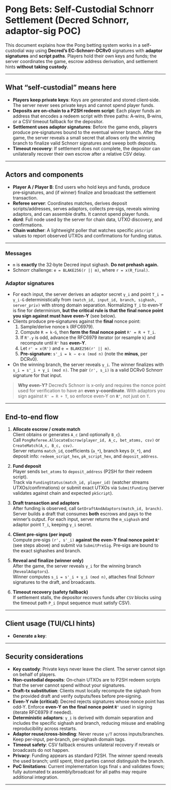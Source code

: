 
# Pong Bets: Self-Custodial Schnorr Settlement (Decred Schnorr, adaptor-sig POC)

This document explains how the Pong betting system works in a self-custodial way using **Decred’s EC‑Schnorr‑DCRv0** signatures with **adaptor signatures** and **script paths**. Players hold their own keys and funds; the server coordinates the game, escrow address derivation, and settlement hints **without taking custody**.

---

## What “self‑custodial” means here

- **Players keep private keys**: Keys are generated and stored client‑side. The server never sees private keys and cannot spend player funds.
- **Deposits are on‑chain to a P2SH redeem script**: Each player funds an address that encodes a redeem script with three paths: A‑wins, B‑wins, or a CSV timeout fallback for the depositor.
- **Settlement uses adaptor signatures**: Before the game ends, players produce pre‑signatures bound to the eventual winner branch. After the game, the server reveals a small secret that allows only the winning branch to finalize valid Schnorr signatures and sweep both deposits.
- **Timeout recovery**: If settlement does not complete, the depositor can unilaterally recover their own escrow after a relative CSV delay.

---

## Actors and components

- **Player A / Player B**: End users who hold keys and funds, produce pre‑signatures, and (if winner) finalize and broadcast the settlement transaction.
- **Referee server**: Coordinates matches, derives deposit scripts/addresses, serves adaptors, collects pre‑sigs, reveals winning adaptors, and can assemble drafts. It cannot spend player funds.
- **dcrd**: Full node used by the server for chain data, UTXO discovery, and confirmations.
- **Chain watcher**: A lightweight poller that watches specific `pkScript` values to report observed UTXOs and confirmations for funding status.

---


### Messages
- `m` is **exactly** the 32‑byte Decred input sighash. **Do not prehash again.**
- Schnorr challenge: `e = BLAKE256(r || m)`, where `r = x(R_final)`.

### Adaptor signatures
- For each input, the server derives an adaptor secret `γ_i` and point `T_i = γ_i·G` deterministically from `(match_id, input_id, branch, sighash, server_priv)` with strong domain separation. Normalizing `T_i` to even‑Y is fine for determinism, **but the critical rule is that the final nonce point you sign against must have even‑Y** (see below).
- Clients produce pre‑signatures against the **final** nonce point:
  1. Sample/derive nonce `k` (RFC6979).
  2. Compute `R = k·G`, then **form the final nonce point** `R' = R + T_i`.
  3. If `R'.y` is odd, advance the RFC6979 iterator (or resample `k`) and recompute until `R'` has **even‑Y**.
  4. Let `r' = x(R')` and `e = BLAKE256(r' || m)`.
  5. **Pre‑signature:** `s'_i = k − e·x (mod n)` (note the **minus**, per DCRv0).
- On the winning branch, the server reveals `γ_i`. The winner finalizes with `s_i = s'_i + γ_i (mod n)`. The pair `(r', s_i)` is a valid DCRv0 Schnorr signature for that input.

> **Why even‑Y?** Decred’s Schnorr is x‑only and requires the nonce point used for verification to have an **even y‑coordinate**. With adaptors you sign against `R' = R + T`, so enforce even‑Y on **`R'`**, not just on `T`.

---

## End‑to‑end flow

1) **Allocate escrow / create match**  
   Client obtains or generates `A_c` (and optionally `B_c`).  
   Call `PongReferee.AllocateEscrow(player_id, A_c, bet_atoms, csv)` or `CreateMatch(A_c, B_c, csv)`.  
   Server returns `match_id`, coefficients (`a_*`), branch keys (`X_*`), and deposit info: `redeem_script_hex`, `pk_script_hex`, and `deposit_address`.

2) **Fund deposit**  
   Player sends `bet_atoms` to `deposit_address` (P2SH for their redeem script).  
   Track via `FundingStatus(match_id, player_id)` (watcher streams UTXOs/confirmations) or submit exact UTXOs via `SubmitFunding` (server validates against chain and expected `pkScript`).

3) **Draft transaction and adaptors**  
   After funding is observed, call `GetDraftAndAdaptors(match_id, branch)`.  
   Server builds a draft that consumes **both** escrows and pays to the winner’s output. For each input, server returns the `m_sighash` and adaptor point `T_i`, keeping `γ_i` secret.

4) **Client pre‑signs (per input)**  
   Compute pre‑sigs `(r', s'_i)` **against the even‑Y final nonce point `R'`** (see steps above) and submit via `SubmitPreSig`. Pre‑sigs are bound to the exact sighashes and branch.

5) **Reveal and finalize (winner only)**  
   After the game, the server reveals `γ_i` for the winning branch (`RevealAdaptors`).  
   Winner computes `s_i = s'_i + γ_i (mod n)`, attaches final Schnorr signatures to the draft, and broadcasts.

6) **Timeout recovery (safety fallback)**  
   If settlement stalls, the depositor recovers funds after `CSV` blocks using the timeout path `P_i` (input sequence must satisfy CSV).

---


## Client usage (TUI/CLI hints)

- **Generate a key**:

---

## Security considerations

- **Key custody**: Private keys never leave the client. The server cannot sign on behalf of players.
- **Non‑custodial deposits**: On‑chain UTXOs are to P2SH redeem scripts that the server cannot spend without your signatures.
- **Draft‑tx substitution**: Clients must locally recompute the sighash from the provided draft and verify outputs/fees before pre‑signing.
- **Even‑Y rule (critical)**: Decred rejects signatures whose nonce point has odd‑Y. Enforce **even‑Y on the final nonce point `R'`** used in signing (iterate RFC6979 if needed).
- **Deterministic adaptors**: `γ_i` is derived with domain separation and includes the specific sighash and branch, reducing misuse and enabling reproducibility across restarts.
- **Adaptor reuse/cross‑binding**: Never reuse `γ/T` across inputs/branches. Keep per‑input, per‑branch, per‑sighash domain tags.
- **Timeout safety**: CSV fallback ensures unilateral recovery if reveals or broadcasts do not happen.
- **Privacy**: Funding appears as standard P2SH. The winner spend reveals the used branch; until spent, third parties cannot distinguish the branch.
- **PoC limitations**: Current implementation logs final `s` and validates flows; fully automated tx assembly/broadcast for all paths may require additional integration.

---
